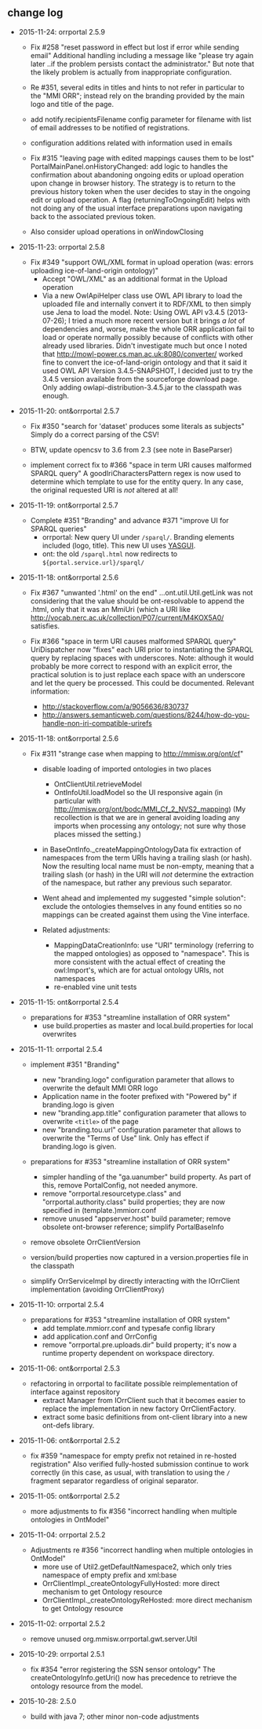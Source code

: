 ## change log ##

* 2015-11-24: orrportal 2.5.9
  - Fix \#258 "reset password in effect but lost if error while sending email"
    Additional handling including a message like "please try again later ..if the problem persists
    contact the administrator." But note that the likely problem is actually from inappropriate configuration.
    
  - Re \#351, several edits in titles and hints to not refer in particular to the "MMI ORR"; instead rely on the branding
    provided by the main logo and title of the page.
  - add notify.recipientsFilename config parameter for filename with list of email addresses to be notified of registrations.
  - configuration additions related with information used in emails
  
  - Fix \#315 "leaving page with edited mappings causes them to be lost"
    PortalMainPanel.onHistoryChanged: add logic to handles the confirmation 
    about abandoning ongoing edits or upload operation upon change in browser history.
    The strategy is to return to the previous history token when the user decides
    to stay in the ongoing edit or upload operation. A flag (returningToOngoingEdit) 
    helps with not doing any of the usual interface preparations upon navigating
    back to the associated previous token.
  - Also consider upload operations in onWindowClosing
    
* 2015-11-23: orrportal 2.5.8
  - Fix \#349 "support OWL/XML format in upload operation (was: errors uploading ice-of-land-origin ontology)"
    - Accept "OWL/XML" as an additional format in the Upload operation
    - Via a new OwlApiHelper class use OWL API library to load the uploaded file and internally convert it 
      to RDF/XML to then simply use Jena to load the model.
    Note: Using OWL API v3.4.5 (2013-07-26); I tried a much more recent version but it brings 
    *a lot* of dependencies and, worse, make the whole ORR application fail to load or 
    operate normally possibly because of conflicts with other already used libraries.
    Didn't investigate much but once I noted that http://mowl-power.cs.man.ac.uk:8080/converter/
    worked fine to convert the ice-of-land-origin ontology and that it said it used OWL API 
    Version 3.4.5-SNAPSHOT, I decided just to try the 3.4.5 version available from the sourceforge 
    download page. Only adding owlapi-distribution-3.4.5.jar to the classpath was enough.
    
    
* 2015-11-20: ont\&orrportal 2.5.7
  - Fix \#350 "search for 'dataset' produces some literals as subjects"
    Simply do a correct parsing of the CSV!
  - BTW, update opencsv to 3.6 from 2.3 (see note in BaseParser)
     
  - implement correct fix to \#366 "space in term URI causes malformed SPARQL query"
    A goodIriCharactersPattern regex is now used to determine which template to use for the entity query.
    In any case, the original requested URI is *not* altered at all!
     
* 2015-11-19: ont\&orrportal 2.5.7
  - Complete \#351 "Branding" and advance \#371 "improve UI for SPARQL queries"
    - orrportal: New query UI under `/sparql/`. Branding elements included (logo, title). 
      This new UI uses [YASGUI](http://doc.yasgui.org/).
    - ont: the old `/sparql.html` now redirects to `${portal.service.url}/sparql/`

* 2015-11-18: ont\&orrportal 2.5.6
  - Fix \#367 "unwanted '.html' on the end"
    ...ont.util.Util.getLink was not considering that the value should be ont-resolvable to append the .html, only that 
    it was an MmiUri (which a URI like http://vocab.nerc.ac.uk/collection/P07/current/M4KOX5A0/ satisfies.
    
  - Fix \#366 "space in term URI causes malformed SPARQL query"
    UriDispatcher now "fixes" each URI prior to instantiating the SPARQL query by replacing spaces with underscores.
    Note: although it would probably be more correct to respond with an explicit error, the practical solution
    is to just replace each space with an underscore and let the query be processed. This could be documented.
    Relevant information:
      - http://stackoverflow.com/a/9056636/830737 
      - http://answers.semanticweb.com/questions/8244/how-do-you-handle-non-iri-compatible-urirefs
    
* 2015-11-18: ont\&orrportal 2.5.6
  - Fix \#311 "strange case when mapping to http://mmisw.org/ont/cf" 
  	- disable loading of imported ontologies in two places
		- OntClientUtil.retrieveModel
		- OntInfoUtil.loadModel
		so the UI responsive again (in particular with http://mmisw.org/ont/bodc/MMI_Cf_2_NVS2_mapping)
		(My recollection is that we are in general avoiding loading any imports
		when processing any ontology; not sure why those places missed the setting.)
	- in BaseOntInfo._createMappingOntologyData fix extraction of namespaces from the term 
	  URIs having a trailing slash (or hash). Now the resulting local name must be non-empty, meaning
	  that a trailing slash (or hash) in the URI will *not* determine the extraction of the 
	  namespace, but rather any previous such separator.
	- Went ahead and implemented my suggested "simple solution": exclude the ontologies themselves in 
	  any found entities so no mappings can be created against them using the Vine interface.
	  
	- Related adjustments:
		- MappingDataCreationInfo: use "URI" terminology (referring to the mapped ontologies) as opposed to "namespace". 
          This is more consistent with the actual effect of creating the owl:Import's, which are for actual ontology URIs, not namespaces
        - re-enabled vine unit tests
        
  
* 2015-11-15: ont\&orrportal 2.5.4
  - preparations for #353 "streamline installation of ORR system"
    - use build.properties as master and local.build.properties for local overwrites
	
* 2015-11-11: orrportal 2.5.4
  - implement #351 "Branding"
    - new "branding.logo" configuration parameter that allows to overwrite the default MMI ORR logo
    - Application name in the footer prefixed with "Powered by" if branding.logo is given
    - new "branding.app.title" configuration parameter that allows to overwrite `<title>` of the page
    - new "branding.tou.url" configuration parameter that allows to overwrite the "Terms of Use" link.
      Only has effect if branding.logo is given.
    
  - preparations for #353 "streamline installation of ORR system"
    - simpler handling of the "ga.uanumber" build property. As part of this, remove PortalConfig, not needed anymore.
    - remove "orrportal.resourcetype.class" and "orrportal.authority.class" build properties; they are
      now specified in (template.)mmiorr.conf 
  	- remove unused "appserver.host" build parameter; remove obsolete ont-browser reference; simplify PortalBaseInfo
  
  - remove obsolete OrrClientVersion
  - version/build properties now captured in a version.properties file in the classpath
  - simplify OrrServiceImpl by directly interacting with the IOrrClient implementation (avoiding OrrClientProxy)
  
* 2015-11-10: orrportal 2.5.4
  - preparations for #353 "streamline installation of ORR system"
  	- add template.mmiorr.conf and typesafe config library
  	- add application.conf and OrrConfig
  	- remove "orrportal.pre.uploads.dir" build property; it's now a runtime property dependent on workspace directory.
  
* 2015-11-06: ont\&orrportal 2.5.3
  - refactoring in orrportal to facilitate possible reimplementation of interface against repository
  	- extract Manager from IOrrClient such that it becomes easier to replace the implementation in 
  	  new factory OrrClientFactory.
    - extract some basic definitions from ont-client library into a new ont-defs library.
  
* 2015-11-06: ont\&orrportal 2.5.2
  - fix #359 "namespace for empty prefix not retained in re-hosted registration"
    Also verified fully-hosted submission continue to work correctly (in this case, as usual, with 
    translation to using the `/` fragment separator regardless of original separator.
    
* 2015-11-05: ont\&orrportal 2.5.2
  - more adjustments to fix #356 "incorrect handling when multiple ontologies in OntModel"
  	 
* 2015-11-04: orrportal 2.5.2
  - Adjustments re #356 "incorrect handling when multiple ontologies in OntModel"
    - more use of Util2.getDefaultNamespace2, which only tries namespace of empty prefix and xml:base
  	- OrrClientImpl._createOntologyFullyHosted: more direct mechanism to get Ontology resource
  	- OrrClientImpl._createOntologyReHosted:    more direct mechanism to get Ontology resource
  
* 2015-11-02: orrportal 2.5.2
  - remove unused org.mmisw.orrportal.gwt.server.Util
  
* 2015-10-29: orrportal 2.5.1
  - fix #354 "error registering the SSN sensor ontology"
    The createOntologyInfo.getUri() now has precedence to retrieve the ontology resource from the model.

* 2015-10-28: 2.5.0
  - build with java 7; other minor non-code adjustments 
